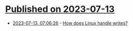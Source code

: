 # [Published on 2023-07-13](index.md)

* [2023-07-13, 07:06:26](https://lobste.rs/s/skatlx/how_does_linux_handle_writes) - [How does Linux handle writes?](https://www.cyberdemon.org/2023/06/27/file-writes.html)
